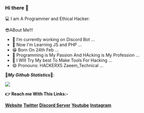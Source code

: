 ### Hi there 👋

💻 I am A Programmer and Ethical Hacker:

😎ABout Me!!!

- 🔭 I’m currently working on Discord Bot ...
- 🌱 Now I'm Learning JS and PHP ...
- 😁 Born On 24th Feb ...
- 🤔 Programming is My Passion And HAcking is My Profession ...
- 💬 I WIll Try My best To Make Tools For Hacking  ...
- 😄 Pronouns: HACKERX5 Zaeem_Technical ...

🌟***My Github Statistics***🌟:

<img src="https://github-readme-stats.vercel.app/api?username=Zaeem20&&show_icons=true&title_color=ffffff&icon_color=bb2acf&text_color=daf7dc&bg_color=151515">

**👉 Reach me With This Links:-**

[**Website**](https://www.zaeemtechnical.ml)
[**Twitter**](https://twitter.com/TechnicalZaeem)
[**Discord Server**](https://discord.gg/RckwnfQfTT)
[**Youtube**](https://www.youtube.com/c/ZaeemTechnical)
[**Instagram**](https://www.instagram.com/zaeem_technical19)
